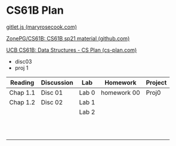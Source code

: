 # CS61B Plan

[gitlet.js (maryrosecook.com)](http://gitlet.maryrosecook.com/docs/gitlet.html) 

[ZonePG/CS61B: CS61B sp21 material (github.com)](https://github.com/ZonePG/CS61B/tree/main) 

[UCB CS61B: Data Structures - CS Plan (cs-plan.com)](https://cs-plan.com/CS基础/课程推荐/算法基础/UCBCS61B/) 

- disc03
- proj 1

| Reading  | Discussion | Lab   | Homework    | Project |
| -------- | ---------- | ----- | ----------- | ------- |
| Chap 1.1 | Disc 01    | Lab 0 | homework 00 | Proj0   |
| Chap 1.2 | Disc 02    | Lab 1 |             |         |
|          |            | Lab 2 |             |         |
|          |            |       |             |         |
|          |            |       |             |         |
|          |            |       |             |         |
|          |            |       |             |         |
|          |            |       |             |         |
|          |            |       |             |         |
|          |            |       |             |         |
|          |            |       |             |         |
|          |            |       |             |         |
|          |            |       |             |         |

